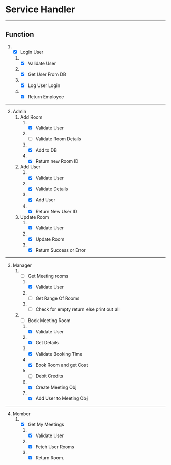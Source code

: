 # Service Handler

---
## Function

1. - [X] Login User 
   1. - [X] Validate User
   2. - [X] Get User From DB
   3. - [X] Log User Login
   4. - [X] Return Employee

---
2. Admin
   1. Add Room
      1. - [X] Validate User
      2. - [ ] Validate Room Details
      3. - [X] Add to DB
      4. - [X] Return new Room ID
   2. Add User
      1. - [X] Validate User
      2. - [X] Validate Details
      3. - [X] Add User 
      4. - [X] Return New User ID
   3. Update Room
      1. - [X] Validate User
      2. - [X] Update Room
      3. - [X] Return Success or Error

---
3. Manager
   1. - [ ] Get Meeting rooms
      1. - [X] Validate User
      2. - [ ] Get Range Of Rooms
      3. - [ ] Check for empty return else print out all
   2. - [ ] Book Meeting Room
      1. - [X] Validate User
      2. - [X] Get Details
      3. - [X] Validate Booking Time
      4. - [X] Book Room and get Cost
      5. - [ ] Debit Credits
      6. - [X] Create Meeting Obj
      7. - [X] Add User to Meeting Obj
---
4. Member
   1. - [X] Get My Meetings
      1. - [X] Validate User
      2. - [X] Fetch User Rooms 
      3. - [X] Return Room.